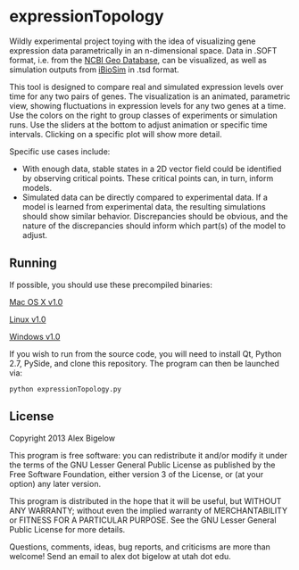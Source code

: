 expressionTopology
==================

Wildly experimental project toying with the idea of visualizing gene expression data parametrically in an n-dimensional space. Data in .SOFT format, i.e. from the [NCBI Geo Database](http://www.ncbi.nlm.nih.gov/geo/), can be visualized, as well as simulation outputs from [iBioSim](http://www.async.ece.utah.edu/iBioSim/) in .tsd format.

This tool is designed to compare real and simulated expression levels over time for any two pairs of genes. The visualization is an animated, parametric view, showing fluctuations in expression levels for any two genes at a time. Use the colors on the right to group classes of experiments or simulation runs. Use the sliders at the bottom to adjust animation or specific time intervals. Clicking on a specific plot will show more detail.

Specific use cases include:
 - With enough data, stable states in a 2D vector field could be identified by observing critical points. These critical points can, in turn, inform models.
 - Simulated data can be directly compared to experimental data. If a model is learned from experimental data, the resulting simulations should show similar behavior. Discrepancies should be obvious, and the nature of the discrepancies should inform which part(s) of the model to adjust.

Running
-------
If possible, you should use these precompiled binaries:

[Mac OS X v1.0](http://sci.utah.edu/~abigelow/Downloads/expressionTopology/Mac/expressionTopology_1.0.dmg)

[Linux v1.0](http://sci.utah.edu/~abigelow/Downloads/expressionTopology/Linux/expressionTopology_1.0.tar.gz)

[Windows v1.0](http://sci.utah.edu/~abigelow/Downloads/expressionTopology/Mac/expressionTopology_1.0.zip)

If you wish to run from the source code, you will need to install Qt, Python 2.7, PySide, and clone this repository. The program can then be launched via:

	python expressionTopology.py

License
-------
Copyright 2013 Alex Bigelow

This program is free software: you can redistribute it and/or modify it under the terms of the GNU Lesser General Public License as published by the Free Software Foundation, either version 3 of the License, or (at your option) any later version.

This program is distributed in the hope that it will be useful, but WITHOUT ANY WARRANTY; without even the implied warranty of MERCHANTABILITY or FITNESS FOR A PARTICULAR PURPOSE. See the GNU Lesser General Public License for more details.

Questions, comments, ideas, bug reports, and criticisms are more than welcome! Send an email to alex dot bigelow at utah dot edu.